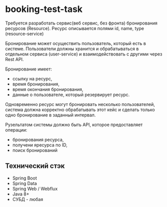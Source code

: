 # booking-test-task

Требуется разработать сервис(веб сервис, без фронта) бронирования ресурсов (Resource).
Ресурс описывается полями id, name, type (resource-service)

Бронирование может осуществить пользователь, который есть в системе.
Пользователи должны хранится и обрабатываться в отдельном сервиса (user-service) 
и взаимодействовать с другими через Rest API.

Бронирование имеет:
 - ссылку на ресурс, 
 - время бронирования, 
 - время окончания бронирования, 
 - данные о пользователе, который резервирует ресурс.
 
Одновременно ресурс могут бронировать несколько пользователей, система должна корректно обрабатывать этот кейс и сделать только одно бронирование в заданный интервал.

Рузельтатом системы должно быть API, которое предоставляет операции: 
- бронирования ресурса, 
- получени яресурса по ID, 
- поиск бронирований

## Технический стэк
 - Spring Boot
 - Spring Data
 - Spring Web / Webflux
 - Java 8+
 - СУБД - любая
